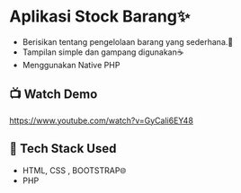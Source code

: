 # Aplikasi Stock Barang✨
- Berisikan tentang pengelolaan barang yang sederhana.💯
- Tampilan simple dan gampang digunakan☕
- Menggunakan Native PHP

## 📺 Watch Demo

https://www.youtube.com/watch?v=GyCali6EY48

## 🚀 Tech Stack Used
- HTML, CSS , BOOTSTRAP🌐
- PHP




